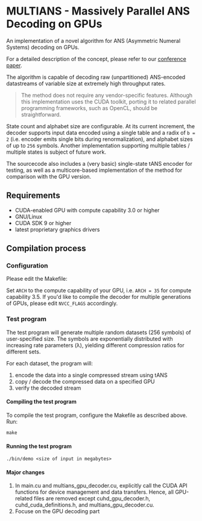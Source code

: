 # MULTIANS - Massively Parallel ANS Decoding on GPUs

An implementation of a novel algorithm for ANS (Asymmetric Numeral Systems) decoding on GPUs.

For a detailed description of the concept, please refer to our [conference paper](https://doi.org/10.1145/3337821.3337888).

The algorithm is capable of decoding raw (unpartitioned) ANS-encoded datastreams of variable size at extremely high throughput rates.

> The method does not require any vendor-specific features. Although this implementation uses the CUDA toolkit, porting it to related parallel programming frameworks, such as OpenCL, should be straightforward.

State count and alphabet size are configurable. At its current increment, the decoder supports input data encoded using a single table and a radix of `b = 2` (i.e. encoder emits single bits during renormalization), and alphabet sizes of up to `256` symbols. Another implementation supporting multiple tables / multiple states is subject of future work.

The sourcecode also includes a (very basic) single-state tANS encoder for testing, as well as a multicore-based implementation of the method for comparison with the GPU version.

## Requirements

* CUDA-enabled GPU with compute capability 3.0 or higher
* GNU/Linux
* CUDA SDK 9 or higher
* latest proprietary graphics drivers

## Compilation process

### Configuration

Please edit the Makefile:

Set `ARCH` to the compute capability of your GPU, i.e. `ARCH = 35` for compute capability 3.5. If you'd like to compile the decoder for multiple generations of GPUs, please edit `NVCC_FLAGS` accordingly.

### Test program

The test program will generate multiple random datasets (256 symbols) of user-specified size. The symbols are exponentially distributed with increasing rate parameters (λ), yielding different compression ratios for different sets.

For each dataset, the program will:

1. encode the data into a single compressed stream using tANS
2. copy / decode the compressed data on a specified GPU
3. verify the decoded stream

#### Compiling the test program

To compile the test program, configure the Makefile as described above. Run:

`make`

#### Running the test program

`./bin/demo <size of input in megabytes>`

#### Major changes
1. In main.cu and multians_gpu_decoder.cu, explicitly call the CUDA API functions for device management and data transfers.
   Hence, all GPU-related files are removed except cuhd_gpu_decoder.h, cuhd_cuda_definitions.h, and multians_gpu_decoder.cu.
3. Focuse on the GPU decoding part


